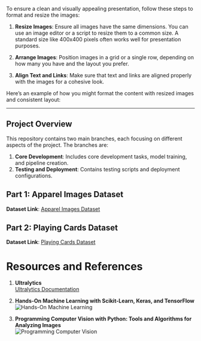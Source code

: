 To ensure a clean and visually appealing presentation, follow these steps to format and resize the images:

1. **Resize Images**: Ensure all images have the same dimensions. You can use an image editor or a script to resize them to a common size. A standard size like 400x400 pixels often works well for presentation purposes.

2. **Arrange Images**: Position images in a grid or a single row, depending on how many you have and the layout you prefer.

3. **Align Text and Links**: Make sure that text and links are aligned properly with the images for a cohesive look.

Here’s an example of how you might format the content with resized images and consistent layout:

---

## Project Overview

This repository contains two main branches, each focusing on different aspects of the project. The branches are:

1. **Core Development**: Includes core development tasks, model training, and pipeline creation.
2. **Testing and Deployment**: Contains testing scripts and deployment configurations.

## Part 1: Apparel Images Dataset

**Dataset Link**: [Apparel Images Dataset](#)

## Part 2: Playing Cards Dataset

**Dataset Link**: [Playing Cards Dataset](#)

# Resources and References

1. **Ultralytics**  
   [Ultralytics Documentation](https://docs.ultralytics.com/)  
  

2. **Hands-On Machine Learning with Scikit-Learn, Keras, and TensorFlow**  
   ![Hands-On Machine Learning](https://m.media-amazon.com/images/I/71UF9mDAX3L._SL1317_.jpg)

3. **Programming Computer Vision with Python: Tools and Algorithms for Analyzing Images**  
   ![Programming Computer Vision](https://m.media-amazon.com/images/I/71i7RZM8pML._SL1500_.jpg)
